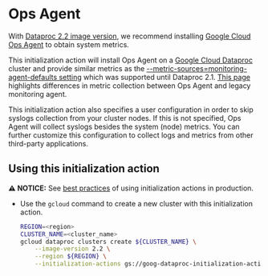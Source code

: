 # Ops Agent

With [Dataproc 2.2 image version](https://cloud.google.com/dataproc/docs/concepts/versioning/dataproc-release-2.2), we recommend installing [Google Cloud Ops Agent](https://cloud.google.com/stackdriver/docs/solutions/agents/ops-agent) to obtain system metrics. 

This initialization action will install Ops Agent on a [Google Cloud Dataproc](https://cloud.google.com/dataproc) cluster and provide similar metrics as the [--metric-sources=monitoring-agent-defaults setting](https://cloud.google.com/dataproc/docs/guides/dataproc-metrics#monitoring_agent_metrics) which was supported until Dataproc 2.1.
[This page](https://cloud.google.com/monitoring/api/metrics_agent#oagent-vs-magent) highlights differences in metric collection between Ops Agent and legacy monitoring agent.

This initialization action also specifies a user configuration in order to skip syslogs collection from your cluster nodes. If this is not specified, Ops Agent will collect syslogs besides the system (node) metrics. You can further customize this configuration to collect logs and metrics from other third-party applications.

## Using this initialization action

**:warning: NOTICE:** See
[best practices](/README.md#how-initialization-actions-are-used) of using
initialization actions in production.

- Use the `gcloud` command to create a new cluster with this initialization
    action.

    ```bash
    REGION=<region>
    CLUSTER_NAME=<cluster_name>
    gcloud dataproc clusters create ${CLUSTER_NAME} \
        --image-version 2.2 \
        --region ${REGION} \
        --initialization-actions gs://goog-dataproc-initialization-actions-${REGION}/opsagent/opsagent.sh
    ```

